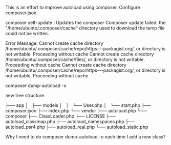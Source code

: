 This is an effort to improve autoload using composer.
Configure composer.json.


composer self-update    :  Updates the composer
                           Composer update failed: the "/home/ubunto/.composer/cache"
                           directory used to download the temp file could not be written.
                           
Error Message:
Cannot create cache directory /home/ubuntu/.composer/cache/repo/https---packagist.org/, or directory is not writable. Proceeding without cache
Cannot create cache directory /home/ubuntu/.composer/cache/files/, or directory is not writable. Proceeding without cache
Cannot create cache directory /home/ubuntu/.composer/cache/repo/https---packagist.org/, or directory is not writable. Proceeding without cache


composer dump-autoload -o

new tree structure

├── app
│   ├── models
│   │   └── User.php
│   └── start.php
├── composer.json
├── index.php
└── vendor
    ├── autoload.php
    └── composer
        ├── ClassLoader.php
        ├── LICENSE
        ├── autoload_classmap.php
        ├── autoload_namespaces.php
        ├── autoload_psr4.php
        ├── autoload_real.php
        └── autoload_static.php
        
        
Why I need to do composer dump-autoload -o each time I add a new class?